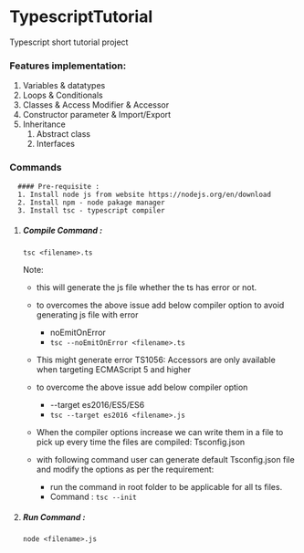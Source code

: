 # TypescriptTutorial
Typescript short tutorial project
### Features implementation:
1. Variables & datatypes
2. Loops & Conditionals
3. Classes & Access Modifier & Accessor
4. Constructor parameter & Import/Export
5. Inheritance
   1. Abstract class
   1. Interfaces
  
### Commands 
      #### Pre-requisite :
      1. Install node js from website https://nodejs.org/en/download
      2. Install npm - node pakage manager 
      3. Install tsc - typescript compiler

1. ##### Compile Command :
      `tsc <filename>.ts`

   Note:
   * this will generate the js file whether the ts has error or not.
   * to overcomes the above issue add below compiler option to avoid generating js file with error
        * noEmitOnError
        * `tsc --noEmitOnError <filename>.ts`
   * This might generate error TS1056: Accessors are only available when targeting ECMAScript 5 and higher
   * to overcome the above issue add below compiler option
       * --target es2016/ES5/ES6
       *  `tsc --target es2016 <filename>.js`
   
   * When the compiler options increase we can write them in a file to pick up every time the files are compiled: Tsconfig.json
   * with following command user can generate default Tsconfig.json file and modify the options as per the requirement:
        * run the command in root folder to be applicable for all ts files.
        * Command : `tsc --init`

3. ##### Run Command :
   `node <filename>.js`



